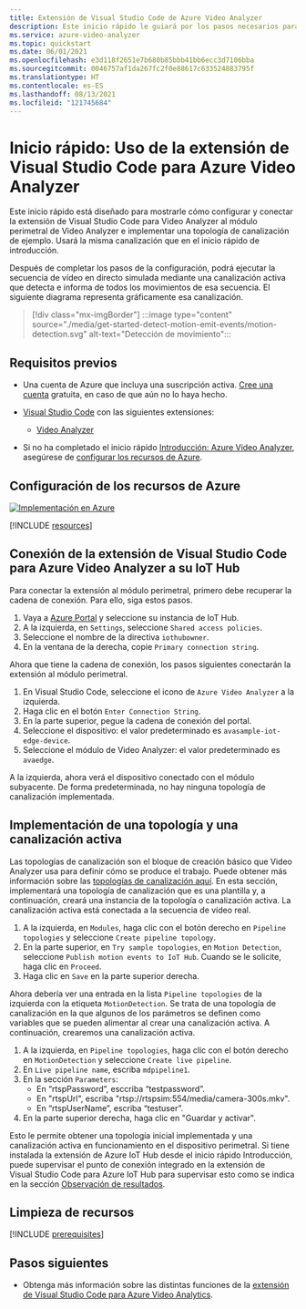 ```yaml
---
title: Extensión de Visual Studio Code de Azure Video Analyzer
description: Este inicio rápido le guiará por los pasos necesarios para empezar a usar la extensión Visual Studio Code para Azure Video Analyzer.
ms.service: azure-video-analyzer
ms.topic: quickstart
ms.date: 06/01/2021
ms.openlocfilehash: e3d118f2651e7b680b85bbb41bb6ecc3d7106bba
ms.sourcegitcommit: 0046757af1da267fc2f0e88617c633524883795f
ms.translationtype: HT
ms.contentlocale: es-ES
ms.lasthandoff: 08/13/2021
ms.locfileid: "121745684"
---
```

# <a name="quickstart-azure-video-analyzer-visual-studio-code-extension"></a>Inicio rápido: Uso de la extensión de Visual Studio Code para Azure Video Analyzer

Este inicio rápido está diseñado para mostrarle cómo configurar y conectar la extensión de Visual Studio Code para Video Analyzer al módulo perimetral de Video Analyzer e implementar una topología de canalización de ejemplo.  Usará la misma canalización que en el inicio rápido de introducción.  

Después de completar los pasos de la configuración, podrá ejecutar la secuencia de vídeo en directo simulada mediante una canalización activa que detecta e informa de todos los movimientos de esa secuencia. El siguiente diagrama representa gráficamente esa canalización.

> [!div class="mx-imgBorder"]
> :::image type="content" source="./media/get-started-detect-motion-emit-events/motion-detection.svg" alt-text="Detección de movimiento":::
 
 ## <a name="prerequisites"></a>Requisitos previos
 
* Una cuenta de Azure que incluya una suscripción activa. [Cree una cuenta](https://azure.microsoft.com/free/?WT.mc_id=A261C142F) gratuita, en caso de que aún no lo haya hecho.

* [Visual Studio Code](https://code.visualstudio.com/) con las siguientes extensiones:
    * [Video Analyzer](https://marketplace.visualstudio.com/items?itemName=ms-azuretools.azure-video-analyzer)

* Si no ha completado el inicio rápido [Introducción: Azure Video Analyzer](./get-started-detect-motion-emit-events.md), asegúrese de [configurar los recursos de Azure](#set-up-azure-resources).    

## <a name="set-up-azure-resources"></a>Configuración de los recursos de Azure

[![Implementación en Azure](https://aka.ms/deploytoazurebutton)](https://aka.ms/ava-click-to-deploy)

[!INCLUDE [resources](./includes/common-includes/azure-resources.md)]

## <a name="connect-the-azure-video-analyzer-visual-studio-code-extension-to-your-iot-hub"></a>Conexión de la extensión de Visual Studio Code para Azure Video Analyzer a su IoT Hub

Para conectar la extensión al módulo perimetral, primero debe recuperar la cadena de conexión. Para ello, siga estos pasos.

1.  Vaya a [Azure Portal](https://portal.azure.com) y seleccione su instancia de IoT Hub.
1.  A la izquierda, en `Settings`, seleccione `Shared access policies`.
1.  Seleccione el nombre de la directiva `iothubowner`.
1.  En la ventana de la derecha, copie `Primary connection string`.

Ahora que tiene la cadena de conexión, los pasos siguientes conectarán la extensión al módulo perimetral.

1.  En Visual Studio Code, seleccione el icono de `Azure Video Analyzer` a la izquierda.
1.  Haga clic en el botón `Enter Connection String`.
1.  En la parte superior, pegue la cadena de conexión del portal.
1.  Seleccione el dispositivo: el valor predeterminado es `avasample-iot-edge-device`.
1.  Seleccione el módulo de Video Analyzer: el valor predeterminado es `avaedge`.

A la izquierda, ahora verá el dispositivo conectado con el módulo subyacente.  De forma predeterminada, no hay ninguna topología de canalización implementada.

## <a name="deploy-a-topology-and-live-pipeline"></a>Implementación de una topología y una canalización activa

Las topologías de canalización son el bloque de creación básico que Video Analyzer usa para definir cómo se produce el trabajo.  Puede obtener más información sobre las [topologías de canalización aquí](./pipeline.md).  En esta sección, implementará una topología de canalización que es una plantilla y, a continuación, creará una instancia de la topología o canalización activa. La canalización activa está conectada a la secuencia de vídeo real.

1.  A la izquierda, en `Modules`, haga clic con el botón derecho en `Pipeline topologies` y seleccione `Create pipeline topology`.
1.  En la parte superior, en `Try sample topologies`, en `Motion Detection`, seleccione `Publish motion events to IoT Hub`.  Cuando se le solicite, haga clic en `Proceed`.
1.  Haga clic en `Save` en la parte superior derecha.

Ahora debería ver una entrada en la lista `Pipeline topologies` de la izquierda con la etiqueta `MotionDetection`.  Se trata de una topología de canalización en la que algunos de los parámetros se definen como variables que se pueden alimentar al crear una canalización activa.  A continuación, crearemos una canalización activa.

1.  A la izquierda, en `Pipeline topologies`, haga clic con el botón derecho en `MotionDetection` y seleccione `Create live pipeline`.
1.  En `Live pipeline name`, escriba `mdpipeline1`.
1.  En la sección `Parameters`:
    - En “rtspPassword”, esccriba “testpassword”.
    - En "rtspUrl", escriba "rtsp://rtspsim:554/media/camera-300s.mkv".
    - En “rtspUserName”, escriba “testuser”.
1.  En la parte superior derecha, haga clic en "Guardar y activar".

Esto le permite obtener una topología inicial implementada y una canalización activa en funcionamiento en el dispositivo perimetral.  Si tiene instalada la extensión de Azure IoT Hub desde el inicio rápido Introducción, puede supervisar el punto de conexión integrado en la extensión de Visual Studio Code para Azure IoT Hub para supervisar esto como se indica en la sección [Observación de resultados](./get-started-detect-motion-emit-events.md#observe-results).

## <a name="clean-up-resources"></a>Limpieza de recursos

[!INCLUDE [prerequisites](./includes/common-includes/clean-up-resources.md)]

## <a name="next-steps"></a>Pasos siguientes

* Obtenga más información sobre las distintas funciones de la [extensión de Visual Studio Code para Azure Video Analytics](./visual-studio-code-extension.md).
